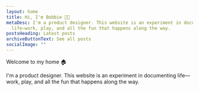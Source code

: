 ```yaml
---
layout: home
title: Hi, I'm Bobbie 👋🏼
metaDesc: I'm a product designer. This website is an experiment in documenting
  life—work, play, and all the fun that happens along the way.
postsHeading: Latest posts
archiveButtonText: See all posts
socialImage: ""
---
```

 Welcome to my home 🏠

I'm a product designer. This website is an experiment in documenting life—work, play, and all the fun that happens along the way.